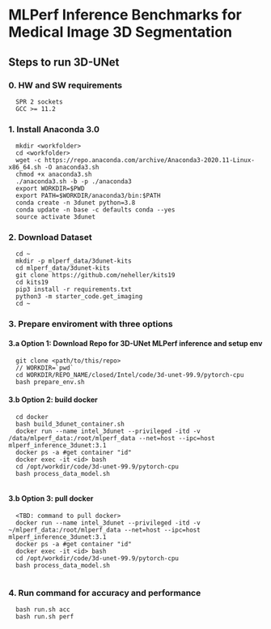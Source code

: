 # MLPerf Inference Benchmarks for Medical Image 3D Segmentation

## Steps to run 3D-UNet


### 0. HW and SW requirements
```
  SPR 2 sockets
  GCC >= 11.2
```

### 1. Install Anaconda 3.0
```
  mkdir <workfolder>
  cd <workfolder>
  wget -c https://repo.anaconda.com/archive/Anaconda3-2020.11-Linux-x86_64.sh -O anaconda3.sh
  chmod +x anaconda3.sh
  ./anaconda3.sh -b -p ./anaconda3
  export WORKDIR=$PWD
  export PATH=$WORKDIR/anaconda3/bin:$PATH
  conda create -n 3dunet python=3.8
  conda update -n base -c defaults conda --yes
  source activate 3dunet
```

### 2. Download Dataset
```
  cd ~
  mkdir -p mlperf_data/3dunet-kits
  cd mlperf_data/3dunet-kits
  git clone https://github.com/neheller/kits19
  cd kits19
  pip3 install -r requirements.txt
  python3 -m starter_code.get_imaging
  cd ~
```

### 3. Prepare enviroment with three options
#### 3.a Option 1: Download Repo for 3D-UNet MLPerf inference and setup env
```
  git clone <path/to/this/repo>
  // WORKDIR=`pwd`
  cd WORKDIR/REPO_NAME/closed/Intel/code/3d-unet-99.9/pytorch-cpu
  bash prepare_env.sh
```
#### 3.b Option 2: build docker 
```
  cd docker
  bash build_3dunet_container.sh 
  docker run --name intel_3dunet --privileged -itd -v /data/mlperf_data:/root/mlperf_data --net=host --ipc=host mlperf_inference_3dunet:3.1
  docker ps -a #get container "id"
  docker exec -it <id> bash
  cd /opt/workdir/code/3d-unet-99.9/pytorch-cpu
  bash process_data_model.sh
  
``` 
#### 3.b Option 3: pull docker  
```
  <TBD: command to pull docker>
  docker run --name intel_3dunet --privileged -itd -v ~/mlperf_data:/root/mlperf_data --net=host --ipc=host mlperf_inference_3dunet:3.1
  docker ps -a #get container "id"
  docker exec -it <id> bash
  cd /opt/workdir/code/3d-unet-99.9/pytorch-cpu
  bash process_data_model.sh
  
```
### 4. Run command for accuracy and performance
```
  bash run.sh acc
  bash run.sh perf
```
